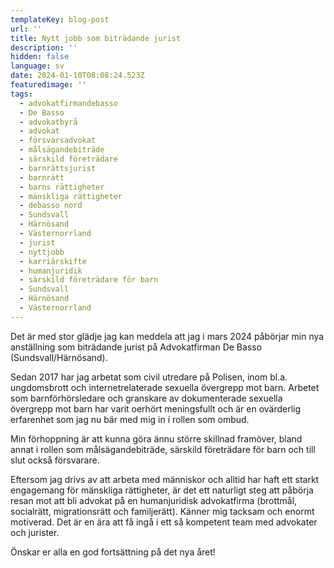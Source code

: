 ```yaml
---
templateKey: blog-post
url: ''
title: Nytt jobb som biträdande jurist
description: ''
hidden: false
language: sv
date: 2024-01-10T08:08:24.523Z
featuredimage: ''
tags:
  - advokatfirmandebasso
  - De Basso
  - advokatbyrå
  - advokat
  - försvarsadvokat
  - målsägandebiträde
  - särskild företrädare
  - barnrättsjurist
  - barnrätt
  - barns rättigheter
  - mänskliga rättigheter
  - debasso nord
  - Sundsvall
  - Härnösand
  - Västernorrland
  - jurist
  - nyttjobb
  - karriärskifte
  - humanjuridik
  - särskild företrädare för barn
  - Sundsvall
  - Härnösand
  - Västernorrland
---
```

Det är med stor glädje jag kan meddela att jag i mars 2024 påbörjar min nya anställning som biträdande jurist på Advokatfirman De Basso (Sundsvall/Härnösand). 

Sedan 2017 har jag arbetat som civil utredare på Polisen, inom bl.a. ungdomsbrott och internetrelaterade sexuella övergrepp mot barn. Arbetet som barnförhörsledare och granskare av dokumenterade sexuella övergrepp mot barn har varit oerhört meningsfullt och är en ovärderlig erfarenhet som jag nu bär med mig in i rollen som ombud. 

Min förhoppning är att kunna göra ännu större skillnad framöver, bland annat i rollen som målsägandebiträde, särskild företrädare för barn och till slut också försvarare. 

Eftersom jag drivs av att arbeta med människor och alltid har haft ett starkt engagemang för mänskliga rättigheter, är det ett naturligt steg att påbörja resan mot att bli advokat på en humanjuridisk advokatfirma (brottmål, socialrätt, migrationsrätt och familjerätt). Känner mig tacksam och enormt motiverad. Det är en ära att få ingå i ett så kompetent team med advokater och jurister. 

Önskar er alla en god fortsättning på det nya året!
